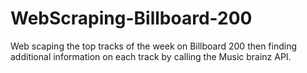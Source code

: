 # WebScraping-Billboard-200

Web scaping the top tracks of the week on Billboard 200 then finding additional information on each track by calling the Music brainz API. 

